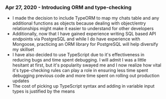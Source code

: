 ### Apr 27, 2020 - Introducing ORM and type-checking
* I made the decision to include TypeORM to map my chats table and any additional functions as objects because dealing with object/entry relationships might make it easier to understand for other developers
* Additionally, now that I have gained experience writing SQL based API endpoints via PostgreSQL and while I do have experience with Mongoose, practicing an ORM library for PostgreSQL will help diversify my skillset
* I have also decided to use TypeScript due to it's effectiveness in reducing bugs and time spent debugging. I will admit I was a little hesitant at first, but it's popularity swayed me and I now realize how vital it's type-checking rules can play a role in ensuring less time spent debugging previous code and more time spent on rolling out production updates
* The cost of picking up TypeScript syntax and adding in variable input types is justified by the means